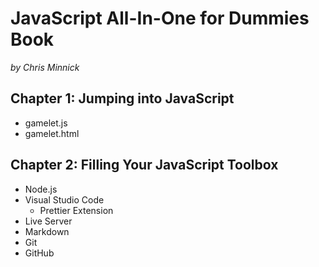 # JavaScript All-In-One for Dummies Book

_by Chris Minnick_

## Chapter 1: Jumping into JavaScript

- gamelet.js
- gamelet.html

## Chapter 2: Filling Your JavaScript Toolbox

- Node.js
- Visual Studio Code
  - Prettier Extension
- Live Server
- Markdown
- Git
- GitHub
